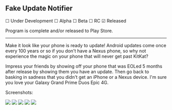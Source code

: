 ## Fake Update Notifier

☐ Under Development ☐ Alpha ☐ Beta ☐ RC ☑ Released

Program is complete and/or released to Play Store.

_____________________

Make it look like your phone is ready to update! Android updates come once every 100 years or so if you don't have a Nexus phone, so why not experience the magic on your phone that will never get past KitKat? 

Impress your friends by showing off your phone that was EOLed 5 months after release by showing them you have an update. Then go back to basking in sadness that you didn't get an iPhone or a Nexus device. I'm sure you love your Galaxy Grand Prime Duos Epic 4G.

Screenshots: 

![](assets/1.png)
![](assets/2.png)
![](assets/3.png)
![](assets/4.png)
![](assets/5.png)
